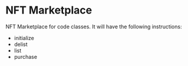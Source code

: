 # NFT Marketplace #

NFT Marketplace for code classes. It will have the following instructions:
- initialize
- delist
- list
- purchase

